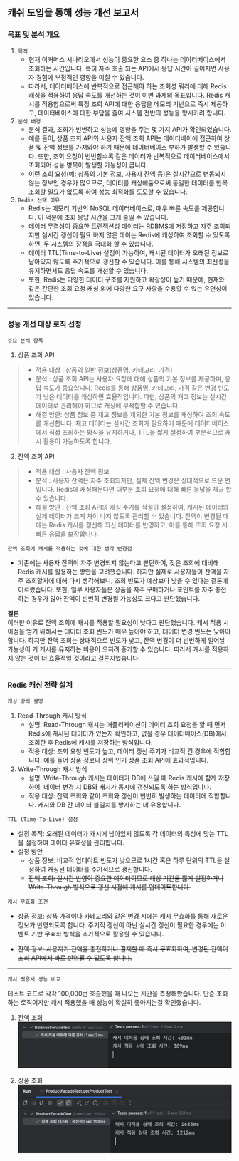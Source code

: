 ##  캐쉬 도입을 통해 성능 개선 보고서

### 목표 및 분석 개요

1. `목적`
   - 현재 이커머스 시나리오에서 성능이 중요한 요소 중 하나는 데이터베이스에서 조회하는 시간입니다.
   특히 자주 호출 되는 API에서 응답 시간이 길어지면 사용자 경험에 부정적인 영향을 미칠 수 있습니다.
   - 따라서, 데이터베이스에 반복적으로 접근해야 하는 조회성 쿼리에 대해 Redis 캐싱을 적용하여
   응답 속도를 개선하는 것이 이번 과제의 목표입니다. Redis 캐시를 적용함으로써 특정 조회 API에 대한 응답을
   메모리 기반으로 즉시 제공하고, 데이터베이스에 대한 부담을 줄여 시스템 전반의 성능을 향시키려 합니다.
2. `분석 배경`
   - 분석 결과, 조회가 빈번하고 성능에 영향을 주는 몇 가지 API가 확인되었습니다.
   - 예를 들어, 상품 조회 API와 사용자 잔액 조회 API는 데이터베이에 접근하여 상품 및 잔액 정보를 가져와야 하기 때문에
   데이터베이스 부하가 발생할 수 있습니다. 또한, 조회 요청이 빈번할수록 같은 데이터가 반복적으로 데이터베이스에서 조회되어 성능 병목이
   발생할 가능성이 큽니다.
   - 이런 조회 요청(예: 상품의 기본 정보, 사용자 잔액 등)은 실시간으로 변동되지 않는 정보인 경우가 많으므로,
   데이터를 캐싱해둠으로써 동일한 데이터를 반복 조회할 필요가 없도록 하여 성능 최적화를 도모할 수 있습니다.
3. `Redis 선택 이유`
   - Redis는 메모리 기반의 NoSQL 데이터베이스로, 매우 빠른 속도를 제공합니다. 이 덕분에 조회 응답 시간을 크게 줄일 수 있습니다.
   - 데이터 무결성이 중요한 트랜잭션성 데이터는 RDBMS에 저장하고 자주 조회되지만 실시간 갱신이 필요 하지 않은 데이는 Redis에
   캐싱하여 조회할 수 있도록 하면, 두 시스템의 장점을 극대화 할 수 있습니다.
   - 데이터 TTL(Time-to-Live) 설정이 가능하여, 캐시된 데이터가 오래된 정보로 남아있지 않도록 주기적으로 갱신할 수 있습니다.
   이를 통해 시스템의 최신성을 유지하면서도 응답 속도를 개선할 수 있습니다.
   - 또한, Redis는 다양한 데이터 구조를 지원하고 확장성이 높기 때문에, 현재와 같은 간단한 조회 요청 캐싱 외에 다양한
   요구 사항을 수용할 수 있는 유연성이 있습니다.

---
### 성능 개선 대상 로직 선정

`주요 분석 항목`
1. 상품 조회 API

> - 적용 대상 : 상품의 일반 정보(상품명, 카테고리, 가격)
> - 분석 : 상품 조회 API는 사용자 요청에 대해 상품의 기본 정보를 제공하며, 응답 속도가 중요합니다.
> Redis를 통해 상품명, 카테고리, 가격 같은 변경 빈도가 낮은 데이터를 캐싱하면 효율적입니다. 다만, 상품의 재고 정보는
> 실시간 데이터로 관리해야 하므로 캐싱에 부적합할 수 있습니다.
> - 해결 방안: 상품 정보 중 재고 정보를 제외한 기본 정보를 캐싱하여 조회 속도를 개선합니다. 
재고 데이터는 실시간 조회가 필요하기 때문에 데이터베이스에서 직접 조회하는 방식을 유지하거나, TTL을 짧게 설정하여 
부분적으로 캐시 활용이 가능하도록 합니다.

   
2. 잔액 조회 API

> - 적용 대상 : 사용자 잔액 정보
> - 분석 : 사용자 잔액은 자주 조회되지만, 실제 잔액 변경은 상대적으로 드문 편입니다. 
> Redis에 캐싱해둔다면 대부분 조회 요청에 대해 빠른 응답을 제공 할 수 있습니다.
> - 해결 방안 : 잔액 조회 API의 캐싱 주기를 적절히 설정하여, 캐시된 데이터와 실제 데이터가 크게 차이 나지 않도록 관리할 수 있습니다.
잔액이 변경될 때에는 Redis 캐시를 갱신해 최신 데이터를 반영하고, 이를 통해 조회 요청 시 빠른 응답을 보장합니다.

`잔액 조회에 캐시를 적용하는 것에 대한 생각 변경점`
- 기존에는 사용자 잔액이 자주 변경되지 않는다고 판단하여, 잦은 조회에 대비해 Redis 캐시를 활용하는 방안을 고려했습니다. 
하지만 실제로 사용자들이 잔액을 자주 조회할지에 대해 다시 생각해보니, 조회 빈도가 예상보다 낮을 수 있다는 결론에 이르렀습니다. 
또한, 일부 사용자들은 상품을 자주 구매하거나 포인트를 자주 충전하는 경우가 많아 잔액이 빈번히 변경될 가능성도 크다고 판단했습니다.

**결론** <br>
이러한 이유로 잔액 조회에 캐시를 적용할 필요성이 낮다고 판단했습니다. 
캐시 적용 시 이점을 얻기 위해서는 데이터 조회 빈도가 매우 높아야 하고, 데이터 변경 빈도는 낮아야 합니다. 
하지만 잔액 조회는 상대적으로 빈도가 낮고, 잔액 변경이 더 빈번하게 일어날 가능성이 커 캐시를 유지하는 비용이 오히려 증가할 수 있습니다. 따라서 캐시를 적용하지 않는 것이 더 효율적일 것이라고 결론지었습니다.

---
### Redis 캐싱 전략 설계

`캐싱 방식 설명`

1. Read-Through 캐시 방식
   - 설명: Read-Through 캐시는 애플리케이션이 데이터 조회 요청을 할 때 먼저 Redis에 캐시된 데이터가 있는지 확인하고, 
   없을 경우 데이터베이스(DB)에서 조회한 후 Redis에 캐시를 저장하는 방식입니다.
   - 적용 대상: 조회 요청 빈도가 높고, 데이터 갱신 주기가 비교적 긴 경우에 적합합니다. 
   예를 들어 상품 정보나 상위 인기 상품 조회 API에 효과적입니다.
2. Write-Through 캐시 방식
   - 설명: Write-Through 캐시는 데이터가 DB에 쓰일 때 Redis 캐시에 함께 저장하여, 데이터 변경 시 DB와 캐시가 동시에 갱신되도록 하는 방식입니다.
   - 적용 대상: 잔액 조회와 같이 조회와 갱신이 빈번히 발생하는 데이터에 적합합니다. 
  캐시와 DB 간 데이터 불일치를 방지하는 데 유용합니다.

`TTL (Time-To-Live) 설정`

- 설정 목적: 오래된 데이터가 캐시에 남아있지 않도록 각 데이터의 특성에 맞는 TTL을 설정하여 데이터 유효성을 관리합니다.
- 설정 방안
  - 상품 정보: 비교적 업데이트 빈도가 낮으므로 1시간 혹은 하루 단위의 TTL을 설정하여 캐싱된 데이터를 주기적으로 갱신합니다.
  - ~~잔액 조회: 실시간 반영이 중요한 데이터이므로 캐싱 기간을 짧게 설정하거나 Write-Through 방식으로 갱신 시점에 캐시를 업데이트합니다.~~

`캐시 무효화 조건`

- 상품 정보: 상품 가격이나 카테고리와 같은 변경 시에는 캐시 무효화를 통해 새로운 정보가 반영되도록 합니다. 
주기적 갱신이 아닌 실시간 갱신이 필요한 경우에는 이벤트 기반 무효화 방식을 추가적으로 활용할 수 있습니다.

- ~~잔액 정보: 사용자가 잔액을 충전하거나 결제할 때 즉시 무효화하여, 변경된 잔액이 조회 API에서 바로 반영될 수 있도록 합니다.~~

---

`캐시 적용시 성능 비교`

테스트 코드로 각각 100,000번 호출했을 때 나오는 시간을 측정해봤습니다.
단순 조회하는 로직이지만 캐시 적용했을 때 성능이 확실히 좋아지는걸 확인했습니다.

1. 잔액 조회
![img.png](../images/cache_balance_test_img.png)

2. 상품 조회
![img.png](../images/cache_product_test_img.png)










   